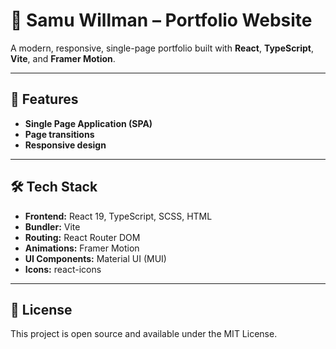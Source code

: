 # 💼 Samu Willman – Portfolio Website

A modern, responsive, single-page portfolio built with **React**, **TypeScript**, **Vite**, and **Framer Motion**.

---

## 🚀 Features

- **Single Page Application (SPA)**
- **Page transitions**
- **Responsive design**

---

## 🛠️ Tech Stack

- **Frontend:** React 19, TypeScript, SCSS, HTML
- **Bundler:** Vite
- **Routing:** React Router DOM
- **Animations:** Framer Motion
- **UI Components:** Material UI (MUI)
- **Icons:** react-icons

---

## 📄 License

This project is open source and available under the MIT License.
